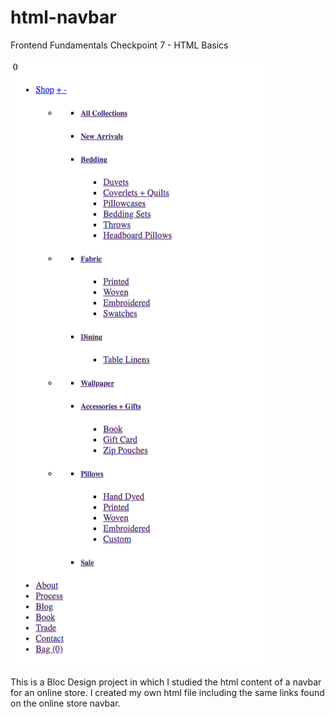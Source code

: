 # html-navbar
Frontend Fundamentals Checkpoint 7 - HTML Basics

![html-navbar screenshot](https://github.com/lucianchung/lucianchung.github.io/blob/master/images/github-screenshots/html-navbar.png?raw=true)

This is a Bloc Design project in which I studied the html content of a navbar for an online store.
I created my own html file including the same links found on the online store navbar.

